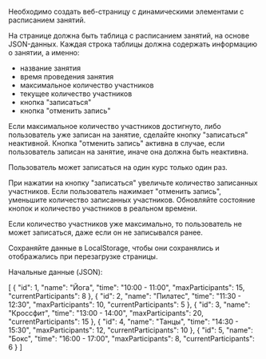 Необходимо создать веб-страницу с динамическими элементами с расписанием занятий.

На странице должна быть таблица с расписанием занятий, на основе JSON-данных.
Каждая строка таблицы должна содержать информацию о занятии, а именно:
- название занятия
- время проведения занятия
- максимальное количество участников
- текущее количество участников
- кнопка "записаться"
- кнопка "отменить запись"

Если максимальное количество участников достигнуто, либо пользователь уже записан на занятие, сделайте кнопку "записаться" неактивной.
Кнопка "отменить запись" активна в случае, если пользователь записан на занятие, иначе она должна быть неактивна.

Пользователь может записаться на один курс только один раз.

При нажатии на кнопку "записаться" увеличьте количество записанных участников.
Если пользователь нажимает "отменить запись", уменьшите количество записанных участников.
Обновляйте состояние кнопок и количество участников в реальном времени.

Если количество участников уже максимально, то пользователь не может записаться, даже если он не записывался ранее.

Сохраняйте данные в LocalStorage, чтобы они сохранялись и отображались при перезагрузке страницы.

Начальные данные (JSON):

[
{
"id": 1,
"name": "Йога",
"time": "10:00 - 11:00",
"maxParticipants": 15,
"currentParticipants": 8
},
{
"id": 2,
"name": "Пилатес",
"time": "11:30 - 12:30",
"maxParticipants": 10,
"currentParticipants": 5
},
{
"id": 3,
"name": "Кроссфит",
"time": "13:00 - 14:00",
"maxParticipants": 20,
"currentParticipants": 15
},
{
"id": 4,
"name": "Танцы",
"time": "14:30 - 15:30",
"maxParticipants": 12,
"currentParticipants": 10
},
{
"id": 5,
"name": "Бокс",
"time": "16:00 - 17:00",
"maxParticipants": 8,
"currentParticipants": 6
}
]